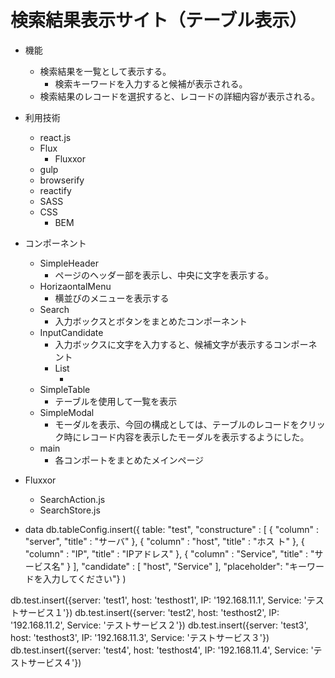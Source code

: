 # 検索結果表示サイト（テーブル表示）

* 機能
	* 検索結果を一覧として表示する。
		* 検索キーワードを入力すると候補が表示される。
	* 検索結果のレコードを選択すると、レコードの詳細内容が表示される。

* 利用技術
	* react.js
	* Flux
		* Fluxxor
	* gulp
	* browserify
	* reactify
	* SASS
	* CSS
		* BEM

* コンポーネント
	* SimpleHeader
		* ページのヘッダー部を表示し、中央に文字を表示する。
	* HorizaontalMenu
		* 横並びのメニューを表示する
	* Search
		* 入力ボックスとボタンをまとめたコンポーネント
	* InputCandidate
		* 入力ボックスに文字を入力すると、候補文字が表示するコンポーネント
		* List
			* <datalist>タグ配下に<option>タグの複数生成するコンポーネント
	* SimpleTable
		* テーブルを使用して一覧を表示
	* SimpleModal
		* モーダルを表示、今回の構成としては、テーブルのレコードをクリック時にレコード内容を表示したモーダルを表示するようにした。
	* main
		* 各コンポートをまとめたメインページ

* Fluxxor
	* SearchAction.js
	* SearchStore.js



* data
db.tableConfig.insert({ table: "test", "constructure" : [ { "column" : "server", "title" : "サーバ" }, { "column" : "host", "title" : "ホス ト" }, { "column" : "IP", "title" : "IPアドレス" }, { "column" : "Service", "title" : "サービス名" } ], "candidate" : [ "host", "Service" ], "placeholder": "キーワードを入力してください"} )

db.test.insert({server: 'test1', host: 'testhost1', IP: '192.168.11.1', Service: 'テストサービス１'})
db.test.insert({server: 'test2', host: 'testhost2', IP: '192.168.11.2', Service: 'テストサービス２'})
db.test.insert({server: 'test3', host: 'testhost3', IP: '192.168.11.3', Service: 'テストサービス３'})
db.test.insert({server: 'test4', host: 'testhost4', IP: '192.168.11.4', Service: 'テストサービス４'})